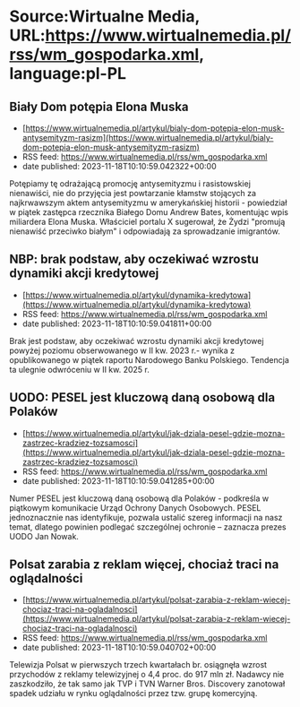 # Source:Wirtualne Media, URL:https://www.wirtualnemedia.pl/rss/wm_gospodarka.xml, language:pl-PL

## Biały Dom potępia Elona Muska
 - [https://www.wirtualnemedia.pl/artykul/bialy-dom-potepia-elon-musk-antysemityzm-rasizm](https://www.wirtualnemedia.pl/artykul/bialy-dom-potepia-elon-musk-antysemityzm-rasizm)
 - RSS feed: https://www.wirtualnemedia.pl/rss/wm_gospodarka.xml
 - date published: 2023-11-18T10:10:59.042322+00:00

Potępiamy tę odrażającą promocję antysemityzmu i rasistowskiej nienawiści, nie do przyjęcia jest powtarzanie kłamstw stojących za najkrwawszym aktem antysemityzmu w amerykańskiej historii - powiedział w piątek zastępca rzecznika Białego Domu Andrew Bates, komentując wpis miliardera Elona Muska. Właściciel portalu X sugerował, że Żydzi "promują nienawiść przeciwko białym" i odpowiadają za sprowadzanie imigrantów.

## NBP: brak podstaw, aby oczekiwać wzrostu dynamiki akcji kredytowej
 - [https://www.wirtualnemedia.pl/artykul/dynamika-kredytowa](https://www.wirtualnemedia.pl/artykul/dynamika-kredytowa)
 - RSS feed: https://www.wirtualnemedia.pl/rss/wm_gospodarka.xml
 - date published: 2023-11-18T10:10:59.041811+00:00

Brak jest podstaw, aby oczekiwać wzrostu dynamiki akcji kredytowej powyżej poziomu obserwowanego w II kw. 2023 r.- wynika z opublikowanego w piątek raportu Narodowego Banku Polskiego. Tendencja ta ulegnie odwróceniu w II kw. 2025 r.

## UODO: PESEL jest kluczową daną osobową dla Polaków
 - [https://www.wirtualnemedia.pl/artykul/jak-dziala-pesel-gdzie-mozna-zastrzec-kradziez-tozsamosci](https://www.wirtualnemedia.pl/artykul/jak-dziala-pesel-gdzie-mozna-zastrzec-kradziez-tozsamosci)
 - RSS feed: https://www.wirtualnemedia.pl/rss/wm_gospodarka.xml
 - date published: 2023-11-18T10:10:59.041285+00:00

Numer PESEL jest kluczową daną osobową dla Polaków - podkreśla w piątkowym komunikacie Urząd Ochrony Danych Osobowych. PESEL jednoznacznie nas identyfikuje, pozwala ustalić szereg informacji na nasz temat, dlatego powinien podlegać szczególnej ochronie – zaznacza prezes UODO Jan Nowak.

## Polsat zarabia z reklam więcej, chociaż traci na oglądalności
 - [https://www.wirtualnemedia.pl/artykul/polsat-zarabia-z-reklam-wiecej-chociaz-traci-na-ogladalnosci](https://www.wirtualnemedia.pl/artykul/polsat-zarabia-z-reklam-wiecej-chociaz-traci-na-ogladalnosci)
 - RSS feed: https://www.wirtualnemedia.pl/rss/wm_gospodarka.xml
 - date published: 2023-11-18T10:10:59.040702+00:00

Telewizja Polsat w pierwszych trzech kwartałach br. osiągnęła wzrost przychodów z reklamy telewizyjnej o 4,4 proc. do 917 mln zł. Nadawcy nie zaszkodziło, że tak samo jak TVP i TVN Warner Bros. Discovery zanotował spadek udziału w rynku oglądalności przez tzw. grupę komercyjną.

